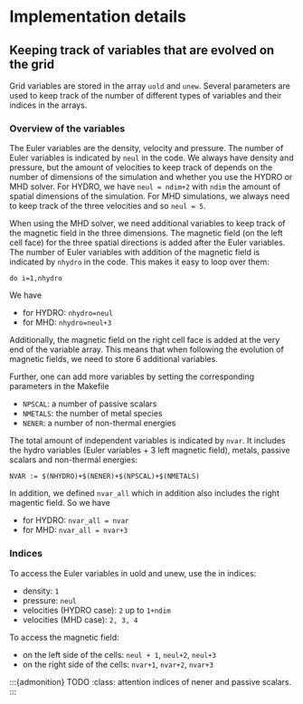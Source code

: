 # Implementation details

## Keeping track of variables that are evolved on the grid

Grid variables are stored in the array `uold` and `unew`.
Several parameters are used to keep track of the number of different types of variables and their indices in the arrays.

### Overview of the variables

The Euler variables are the density, velocity and pressure.
The number of Euler variables is indicated by `neul` in the code.
We always have density and pressure, but the amount of velocities to keep track of depends on the number of dimensions of the simulation
and whether you use the HYDRO or MHD solver.
For HYDRO, we have `neul = ndim+2` with `ndim` the amount of spatial dimensions of the simulation.
For MHD simulations, we always need to keep track of the three velocities and so `neul = 5`.

When using the MHD solver, we need additional variables to keep track of the magnetic field in the three dimensions.
The magnetic field (on the left cell face) for the three spatial directions is added after the Euler variables.
The number of Euler variables with addition of the magnetic field is indicated by `nhydro` in the code.
This makes it easy to loop over them:
```
do i=1,nhydro
```
We have
- for HYDRO: `nhydro=neul`
- for MHD: `nhydro=neul+3`

Additionally, the magnetic field on the right cell face is added at the very end of the variable array.
This means that when following the evolution of magnetic fields, we need to store 6 additional variables.

Further, one can add more variables by setting the corresponding parameters in the Makefile
- `NPSCAL`: a number of passive scalars
- `NMETALS`: the number of metal species
- `NENER`: a number of non-thermal energies

The total amount of independent variables is indicated by `nvar`. It includes the hydro variables (Euler variables + 3 left magnetic field), metals, passive scalars and non-thermal energies:
```
NVAR := $(NHYDRO)+$(NENER)+$(NPSCAL)+$(NMETALS)
```
In addition, we defined `nvar_all` which in addition also includes the right magentic field.
So we have
- for HYDRO: `nvar_all = nvar`
- for MHD: `nvar_all = nvar+3`

### Indices
To access the Euler variables in uold and unew, use the in indices:
- density: `1`
- pressure: `neul`
- velocities (HYDRO case): `2` up to `1+ndim`
- velocities (MHD case): `2, 3, 4`

To access the magnetic field:
- on the left side of the cells: `neul + 1`, `neul+2`, `neul+3`
- on the right side of the cells: `nvar+1`, `nvar+2`, `nvar+3`


:::{admonition} TODO
:class: attention
indices of nener and passive scalars.
:::
